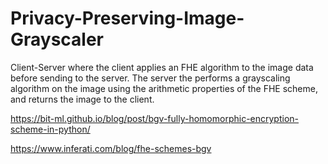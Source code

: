 # Privacy-Preserving-Image-Grayscaler
Client-Server where the client applies an FHE algorithm to the image data before sending to the server.
The server the performs a grayscaling algorithm on the image using the arithmetic properties of the FHE scheme,
and returns the image to the client.

https://bit-ml.github.io/blog/post/bgv-fully-homomorphic-encryption-scheme-in-python/

https://www.inferati.com/blog/fhe-schemes-bgv